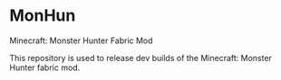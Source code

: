 # MonHun
Minecraft: Monster Hunter Fabric Mod

This repository is used to release dev builds of the Minecraft: Monster Hunter fabric mod.
